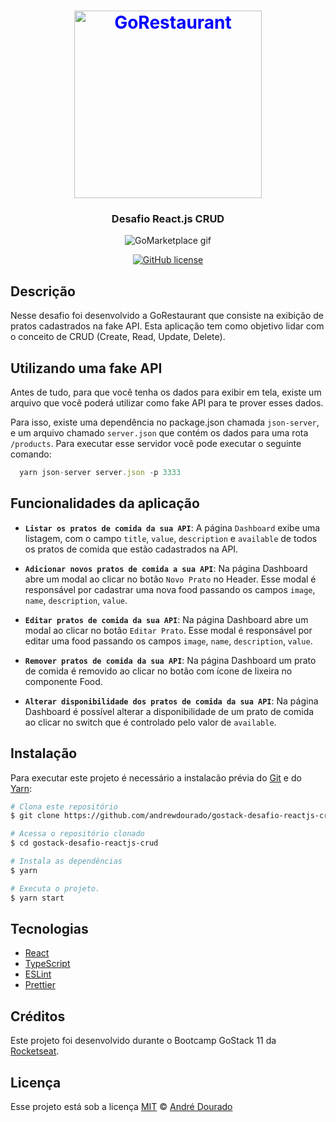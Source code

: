 <h1 align="center">
    <img src="https://github.com/andrewdourado/gostack-desafio-reactjs-crud/blob/master/src/assets/logo.svg" alt="GoRestaurant" width="300px" style="color:blue">
</h1>

<h3 align="center">Desafio React.js CRUD</h3>

<p align="center">
  <img src="https://github.com/andrewdourado/gostack-desafio-fundamentos-react-native/blob/master/demo.gif" alt="GoMarketplace gif" />   
</p>

<p align="center">
  <a href="https://github.com/andrewdourado/gostack-desafio-fundamentos-react-native/blob/master/LICENSE"><img alt="GitHub license" src="https://img.shields.io/github/license/andrewdourado/gostack-desafio-fundamentos-react-native?logo=license&style=for-the-badge"></a>
</p>

## Descrição 

Nesse desafio foi desenvolvido a GoRestaurant que consiste na exibição de pratos cadastrados na fake API. Esta aplicação tem como objetivo lidar com o conceito de CRUD (Create, Read, Update, Delete).

## Utilizando uma fake API

Antes de tudo, para que você tenha os dados para exibir em tela, existe um arquivo que você poderá utilizar como fake API para te prover esses dados.

Para isso, existe uma dependência no package.json chamada `json-server`, e um arquivo chamado `server.json` que contém os dados para uma rota `/products`. Para executar esse servidor você pode executar o seguinte comando:

```js
  yarn json-server server.json -p 3333
```

## Funcionalidades da aplicação

- **`Listar os pratos de comida da sua API`**: A página `Dashboard` exibe uma listagem, com o campo `title`, `value`, `description` e `available` de todos os pratos de comida que estão cadastrados na API.

- **`Adicionar novos pratos de comida a sua API`**: Na página Dashboard abre um modal ao clicar no botão `Novo Prato` no Header. Esse modal é responsável por cadastrar uma nova food passando os campos `image`, `name`, `description`, `value`.

- **`Editar pratos de comida da sua API`**: Na página Dashboard abre um modal ao clicar no botão `Editar Prato`. Esse modal é responsável por editar uma food passando os campos `image`, `name`, `description`, `value`.

- **`Remover pratos de comida da sua API`**: Na página Dashboard um prato de comida é removido ao clicar no botão com ícone de lixeira no componente Food.

- **`Alterar disponibilidade dos pratos de comida da sua API`**: Na página Dashboard é possível alterar a disponibilidade de um prato de comida ao clicar no switch que é controlado pelo valor de `available`.


## Instalação

Para executar este projeto é necessário a instalacão prévia do [Git](https://git-scm.com/downloads "Git download") e do [Yarn](https://classic.yarnpkg.com/en/docs/install "Yarn download"):

```bash
# Clona este repositório
$ git clone https://github.com/andrewdourado/gostack-desafio-reactjs-crud.git

# Acessa o repositório clonado
$ cd gostack-desafio-reactjs-crud

# Instala as dependências
$ yarn

# Executa o projeto.
$ yarn start
```

## Tecnologias

- <a href="https://reactjs.org/" target="_blank" rel="noopener noreferrer">React</a>
- <a href="https://www.typescriptlang.org/" target="_blank" rel="noopener noreferrer">TypeScript</a>
- <a href="https://eslint.org/" target="_blank" rel="noopener noreferrer">ESLint</a>
- <a href="https://prettier.io/" target="_blank" rel="noopener noreferrer">Prettier</a>

## Créditos

Este projeto foi desenvolvido durante o Bootcamp GoStack 11 da <a href="https://rocketseat.com.br/" target="_blank" rel="noopener noreferrer">Rocketseat</a>.

## Licença
Esse projeto está sob a licença [MIT](https://github.com/andrewdourado/gostack-desafio-fundamentos-react-native/blob/master/LICENSE) © [André Dourado](https://github.com/andrewdourado)
